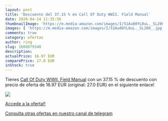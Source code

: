 ```yaml
---
layout: post
title: 'Descuento del 37.15 % en Call Of Duty WWII. Field Manual'
date: 2020-04-14 11:35:56
thumbnailImage: 'https://m.media-amazon.com/images/I/51Au80YL0uL._SL200_.jpg'
images: [ 'https://m.media-amazon.com/images/I/51Au80YL0uL._SL200_.jpg' ]
comments: true
category: ofertas
author: ring
slug: 1608879348
description:
actualPrice: 16.97 EUR
comparePrice: 27.0 EUR
inStock: true
---
```


Tienes [Call Of Duty WWII. Field Manual](https://www.amazon.com/dp/1608879348/?tag=redken08-20) con un 37.15 % de descuento con precio de oferta de 16.97 EUR (original: 27.0 EUR) en el siguiente enlace!

[![](https://m.media-amazon.com/images/I/51Au80YL0uL._SL200_.jpg)](https://www.amazon.com/dp/1608879348/?tag=redken08-20)

[Accede a la oferta!!](https://www.amazon.com/dp/1608879348/?tag=redken08-20)

[Consulta otras ofertas en nuestro canal de telegram](https://t.me/s/ofertas25)
